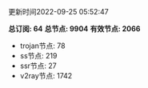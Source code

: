 更新时间2022-09-25 05:52:47

**总订阅: 64**
**总节点: 9904**
**有效节点: 2066**
- trojan节点: 78
- ss节点: 219
- ssr节点: 27
- v2ray节点: 1742

